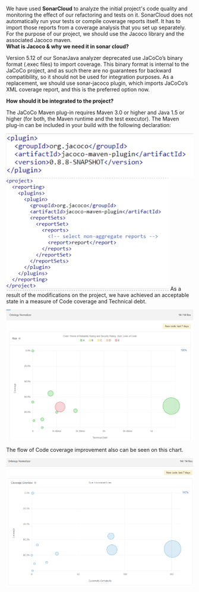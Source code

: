 We have used **SonarCloud** to analyze the initial project's code quality and monitoring the effect of our refactoring and tests on it.
SonarCloud does not automatically run your tests or compile coverage reports itself. It has to import those reports from a coverage analysis that you set up separately.  
For the purpose of our project, we should use the Jacoco library and the associated Jacoco maven.  
**What is Jacoco & why we need it in sonar cloud?** 

Version 5.12 of our SonarJava analyzer deprecated use JaCoCo’s binary format (.exec files) to import coverage. This binary format is internal to the JaCoCo project, and as such there are no guarantees for backward compatibility, so it should not be used for integration purposes. 
As a replacement, we should use sonar-jacoco plugin, which imports JaCoCo’s XML coverage report, and this is the preferred option now. 

**How should it be integrated to the project?** 

The JaCoCo Maven plug-in requires 
Maven 3.0 or higher and 
Java 1.5 or higher (for both, the Maven runtime and the test executor). 
The Maven plug-in can be included in your build with the following declaration: 


![](f1.png) ![](f2.png)
As a result of the modifications on the project, we have achieved an acceptable state in a measure of Code coverage and Technical debt.

![](f3.PNG)

The flow of Code coverage improvement also can be seen on this chart.

![](f5.png)



